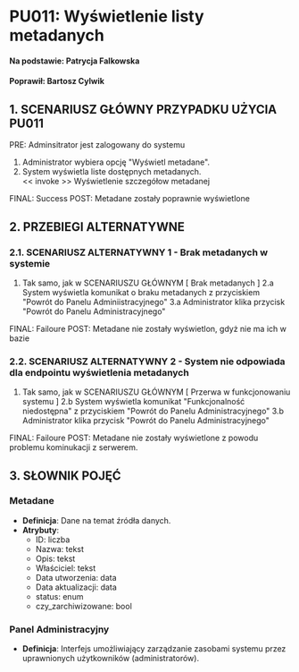 # PU011: Wyświetlenie listy metadanych

#### Na podstawie: Patrycja Falkowska

#### Poprawił: Bartosz Cylwik

## 1. SCENARIUSZ GŁÓWNY PRZYPADKU UŻYCIA PU011

PRE: Adminsitrator jest zalogowany do systemu

1. Administrator wybiera opcję "Wyświetl metadane".
2. System wyświetla liste dostępnych metadanych.\
<< invoke >> Wyświetlenie szczegółow metadanej  

FINAL: Success
POST: Metadane zostały poprawnie wyświetlone

## 2. PRZEBIEGI ALTERNATYWNE

### 2.1. SCENARIUSZ ALTERNATYWNY 1 - Brak metadanych w systemie  

1. Tak samo, jak w SCENARIUSZU GŁÓWNYM
[ Brak metadanych ]
2.a System wyświetla komunikat o braku metadanych z przyciskiem "Powrót do Panelu Adminiistracyjnego"
3.a Administrator klika przycisk "Powrót do Panelu Administracyjnego"

FINAL: Failoure
POST: Metadane nie zostały wyświetlon, gdyż nie ma ich w bazie

### 2.2. SCENARIUSZ ALTERNATYWNY 2 - System nie odpowiada dla endpointu wyświetlenia metadanych  

1. Tak samo, jak w SCENARIUSZU GŁÓWNYM
[ Przerwa w funkcjonowaniu systemu ]
2.b System wyświetla komunikat "Funkcjonalność niedostępna" z przyciskiem "Powrót do Panelu Administracyjnego"
3.b Administrator klika przycisk "Powrót do Panelu Administracyjnego"

FINAL: Failoure
POST: Metadane nie zostały wyświetlone z powodu problemu kominukacji z serwerem.

## 3. SŁOWNIK POJĘĆ

### Metadane  
- **Definicja**: Dane na temat źródła danych.  
- **Atrybuty**: 
  - ID: liczba
  - Nazwa: tekst
  - Opis: tekst
  - Właściciel: tekst
  - Data utworzenia: data
  - Data aktualizacji: data
  - status: enum
  - czy_zarchiwizowane: bool

### Panel Administracyjny
- **Definicja**: Interfejs umożliwiający zarządzanie zasobami systemu przez uprawnionych użytkowników (administratorów). 

